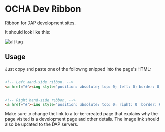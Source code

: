 OCHA Dev Ribbon 
===============

Ribbon for DAP development sites.

It should look like this: 

![alt tag](https://raw2.github.com/luiscape/ocha-dev-ribbon/master/screen_grab.png)

Usage 
-----

Just copy and paste one of the following snipped into the page's HTML: 

```html

<!-- Left hand-side ribbon. -->
<a href="#"><img style="position: absolute; top: 0; left: 0; border: 0;" src="ocha-dev-ribbon-left.png" alt="This is a DEVELPMENT page."></a>


<!-- Right hand-side ribbon. -->
<a href="#"><img style="position: absolute; top: 0; right: 0; border: 0;" src="ocha-dev-ribbon-right.png" alt="This is a DEVELPMENT page."></a>


```

Make sure to change the link to a to-be-created page that explains why the page visited is a development page and other details. The image link should also be updated to the DAP servers. 
